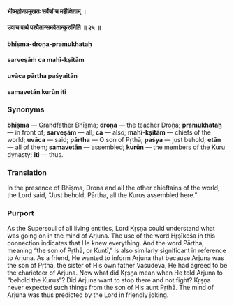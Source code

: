 #### भीष्मद्रोणप्रमुखतः सर्वेषां च महीक्षिताम्  ।
#### उवाच पार्थ पश्यैतान्समवेतान्कुरुनिति ॥ २५ ॥

#### bhīṣma-droṇa-pramukhataḥ
#### sarveṣāṁ ca mahī-kṣitām
#### uvāca pārtha paśyaitān
#### samavetān kurūn iti

### Synonyms

**bhīṣma** — Grandfather Bhīṣma; **droṇa** — the teacher Droṇa; **pramukhataḥ** — in front of; **sarveṣām** — all; **ca** — also; **mahī**-**kṣitām** — chiefs of the world; **uvāca** — said; **pārtha** — O son of Pṛthā; **paśya** — just behold; **etān** — all of them; **samavetān** — assembled; **kurūn** — the members of the Kuru dynasty; **iti** — thus.

### Translation

In the presence of Bhīṣma, Droṇa and all the other chieftains of the world, the Lord said, “Just behold, Pārtha, all the Kurus assembled here.”

### Purport

As the Supersoul of all living entities, Lord Kṛṣṇa could understand what was going on in the mind of Arjuna. The use of the word Hṛṣīkeśa in this connection indicates that He knew everything. And the word Pārtha, meaning “the son of Pṛthā, or Kuntī,” is also similarly significant in reference to Arjuna. As a friend, He wanted to inform Arjuna that because Arjuna was the son of Pṛthā, the sister of His own father Vasudeva, He had agreed to be the charioteer of Arjuna. Now what did Kṛṣṇa mean when He told Arjuna to “behold the Kurus”? Did Arjuna want to stop there and not fight? Kṛṣṇa never expected such things from the son of His aunt Pṛthā. The mind of Arjuna was thus predicted by the Lord in friendly joking.